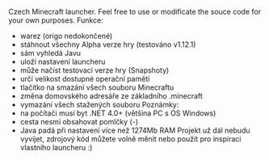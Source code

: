 Czech Minecraft launcher. Feel free to use or modificate the souce code for your own purposes.
Funkce:
- warez (origo nedokončené)
- stáhnout všechny Alpha verze hry (testováno v1.12.1)
- sám vyhledá Javu
- uloží nastavení launcheru
- může načíst testovací verze hry (Snapshoty)
- určí velikost dostupné operační paměti
- tlačítko na smazání všech souboru Minecraftu
- změna domovského adresáře ze základního .minecraft
- vymazání všech stažených souboru
Poznámky:
- na počítači musí byt .NET 4.0+ (většina PC s OS Windows)
- cesta nesmí obsahovat pomlčky (-)
- Java padá při nastavení více než 1274Mb RAM
Projekt už dál nebudu vyvíjet, zdrojový kód můžete volně měnit nebo použít pro inspiraci vlastního launcheru :)
